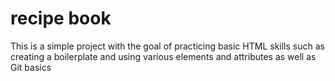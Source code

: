 # recipe book
This is a simple project with the goal of practicing basic HTML skills such as creating a boilerplate and using various elements and attributes as well as Git basics
